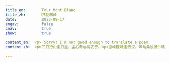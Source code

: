 ```yaml
---
title_en:       Tour Mont Blanc
title_zh:       环勃朗峰
date:           2025-08-17
engav:          false
cnav:           true
show:           true

content_en:  <p> Sorry! I'm not good enough to translate a poem.
content_zh:  <p>三日行山逾百里，尘心渐与得安宁。<p>雪峰巍峙连云汉，翠甸柔波漾午晴。<p>涧引野芳穿隘去，豁开天地一时明。<p>湖涵霁色浮空碧，风送铃音入耳清。<p>虽言精力消磨尽，却有甘泉涤倦情。<p>四海相逢皆一笑，何须同语共乡名。
  
---
```

